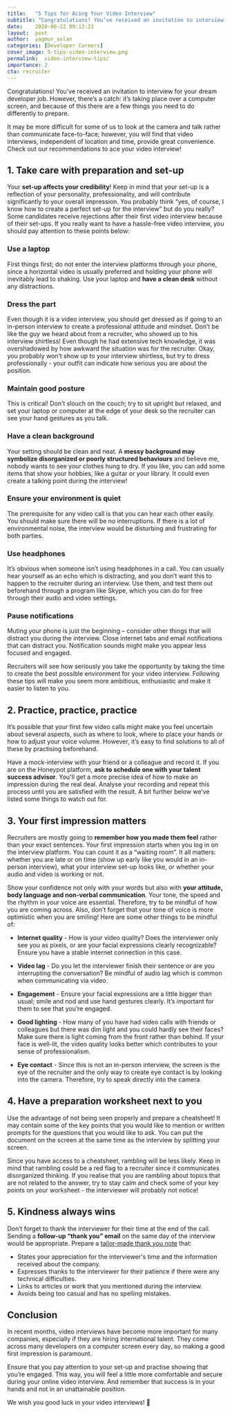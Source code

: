 ```yaml
---
title:   "5 Tips for Acing Your Video Interview"
subtitle: "Congratulations! You’ve received an invitation to interview for your dream developer job. However, there’s a catch: it’s taking place over a computer screen, and because of this there are a few things you need to do differently to prepare."
date:    2020-06-22 09:13:23
layout:  post
author:  yagmur_aslan
categories: [Developer Careers]
cover_image: 5-tips-video-interview.png
permalink:  video-interview-tips/
importance: 2
cta: recruiter
---
```


Congratulations! You’ve received an invitation to interview for your dream developer job. However, there’s a catch: it’s taking place over a computer screen, and because of this there are a few things you need to do differently to prepare. 

It may be more difficult for some of us to look at the camera and talk rather than communicate face-to-face; however, you will find that video interviews, independent of location and time, provide great convenience. Check out our recommendations to ace your video interview!


## 1. Take care with preparation and set-up  

Your **set-up affects your credibility**! Keep in mind that your set-up is a reflection of your personality, professionality, and will contribute significantly to your overall impression. You probably think “yes, of course, I know how to create a perfect set-up for the interview” but do you really? Some candidates receive rejections after their first video interview because of their set-ups. If you really want to have a hassle-free video interview, you should pay attention to these points below: 

### Use a laptop
First things first; do not enter the interview platforms through your phone, since a horizontal video is usually preferred and holding your phone will inevitably lead to shaking. Use your laptop and **have a clean desk** without any distractions. 

### Dress the part

Even though it is a video interview, you should get dressed as if going to an in-person interview to create a professional attitude and mindset. Don’t be like the guy we heard about from a recruiter, who showed up to his interview shirtless! Even though he had extensive tech knowledge, it was overshadowed by how awkward the situation was for the recruiter. Okay, you probably won’t show up to your interview shirtless, but try to dress professionally - your outfit can indicate how serious you are about the position. 
 
### Maintain good posture

This is critical! Don’t slouch on the couch; try to sit upright but relaxed, and set your laptop or computer at the edge of your desk so the recruiter can see your hand gestures as you talk. 

### Have a clean background

Your setting should be clean and neat. A **messy background may symbolize disorganized or poorly structured behaviours** and believe me, nobody wants to see your clothes hung to dry. If you like, you can add some items that show your hobbies, like a guitar or your library. It could even create a talking point during the interview! 

### Ensure your environment is quiet

The prerequisite for any video call is that you can hear each other easily. You should make sure there will be no interruptions. If there is a lot of environmental noise, the interview would be disturbing and frustrating for both parties. 

### Use headphones

It’s obvious when someone isn’t using headphones in a call. You can usually hear yourself as an echo which is distracting, and you don’t want this to happen to the recruiter during an interview. Use them, and test them out beforehand through a program like Skype, which you can do for free through their audio and video settings. 

### Pause notifications

Muting your phone is just the beginning – consider other things that will distract you during the interview. Close internet tabs and email notifications that can distract you. Notification sounds might make you appear less focused and engaged. 

Recruiters will see how seriously you take the opportunity by taking the time to create the best possible environment for your video interview. Following these tips will make you seem more ambitious, enthusiastic and make it easier to listen to you. 


## 2. Practice, practice, practice

It’s possible that your first few video calls might make you feel uncertain about several aspects, such as where to look, where to place your hands or how to adjust your voice volume. However, it’s easy to find solutions to all of these by practising beforehand. 

Have a mock-interview with your friend or a colleague and record it. If you are on the Honeypot platform, **ask to schedule one with your talent success advisor**. You'll get a more precise idea of how to make an impression during the real deal. Analyse your recording and repeat this process until you are satisfied with the result. A bit further below we’ve listed some things to watch out for.


## 3. Your first impression matters

Recruiters are mostly going to **remember how you made them feel** rather than your exact sentences. Your first impression starts when you log in on the interview platform. You can count it as a “waiting room”. It all matters: whether you are late or on time (show up early like you would in an in-person interview), what your interview set-up looks like, or whether your audio and video is working or not. 

Show your confidence not only with your words but also with **your attitude, body language and non-verbal communication**. Your tone, the speed and the rhythm in your voice are essential. Therefore, try to be mindful of how you are coming across. Also, don’t forget that your tone of voice is more optimistic when you are smiling! Here are some other things to be mindful of:

- **Internet quality** - How is your video quality? Does the interviewer only see you as pixels, or are your facial expressions clearly recognizable? Ensure you have a stable internet connection in this case. 


- **Video lag** - Do you let the interviewer finish their sentence or are you interrupting the conversation? Be mindful of audio lag which is common when communicating via video.


- **Engagement** - Ensure your facial expressions are a little bigger than usual; smile and nod and use hand gestures clearly. It’s important for them to see that you’re engaged. 


- **Good lighting** - How many of you have had video calls with friends or colleagues but there was dim light and you could hardly see their faces? Make sure there is light coming from the front rather than behind. If your face is well-lit, the video quality looks better which contributes to your sense of professionalism. 


- **Eye contact** - Since this is not an in-person interview, the screen is the eye of the recruiter and the only way to create eye contact is by looking into the camera. Therefore, try to speak directly into the camera.


## 4. Have a preparation worksheet next to you

Use the advantage of not being seen properly and prepare a cheatsheet! It may contain some of the key points that you would like to mention or written prompts for the questions that you would like to ask. You can put the document on the screen at the same time as the interview by splitting your screen.

Since you have access to a cheatsheet, rambling will be less likely. Keep in mind that rambling could be a red flag to a recruiter since it communicates disorganized thinking. If you realise that you are rambling about topics that are not related to the answer, try to stay calm and check some of your key points on your worksheet - the interviewer will probably not notice! 
 
 
## 5. Kindness always wins

Don’t forget to thank the interviewer for their time at the end of the call. Sending a **follow-up “thank you” email** on the same day of the interview would be appropriate. Prepare a [tailor-made thank you note](https://www.themuse.com/advice/how-to-write-an-interview-thankyou-note-an-email-template) that:

- States your appreciation for the interviewer's time and the information received about the company. 
- Expresses thanks to the interviewer for their patience if there were any technical difficulties.
- Links to articles or work that you mentioned during the interview.
- Avoids being too casual and has no spelling mistakes.


## Conclusion

In recent months, video interviews have become more important for many companies, especially if they are hiring international talent. They come across many developers on a computer screen every day, so making a good first impression is paramount.

Ensure that you pay attention to your set-up and practise showing that you’re engaged. This way, you will feel a little more comfortable and secure during your online video interview. And remember that success is in your hands and not in an unattainable position. 

We wish you good luck in your video interviews! 🙂

